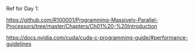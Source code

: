 Ref for Day 1: 

https://github.com/R100001/Programming-Massively-Parallel-Processors/tree/master/Chapters/Ch01%20-%20Introduction

https://docs.nvidia.com/cuda/cuda-c-programming-guide/#performance-guidelines
